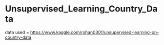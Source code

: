 # Unsupervised_Learning_Country_Data

data used = https://www.kaggle.com/rohan0301/unsupervised-learning-on-country-data
